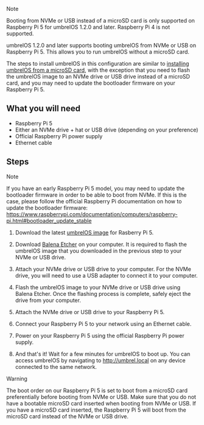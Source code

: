> [!NOTE]
> Booting from NVMe or USB instead of a microSD card is only supported on Raspberry Pi 5 for umbrelOS 1.2.0 and later. Raspberry Pi 4 is not supported.

umbrelOS 1.2.0 and later supports booting umbrelOS from NVMe or USB on Raspberry Pi 5. This allows you to run umbrelOS without a microSD card.

The steps to install umbrelOS in this configuration are similar to [installing umbrelOS from a microSD card](https://umbrel.com/umbrelos#install), with the exception that you need to flash the umbrelOS image to an NVMe drive or USB drive instead of a microSD card, and you may need to update the bootloader firmware on your Raspberry Pi 5.

## What you will need
- Raspberry Pi 5
- Either an NVMe drive + hat or USB drive (depending on your preference)
- Official Raspberry Pi power supply
- Ethernet cable

## Steps
> [!NOTE]
> If you have an early Raspberry Pi 5 model, you may need to update the bootloader firmware in order to be able to boot from NVMe. If this is the case, please follow the official Raspberry Pi documentation on how to update the bootloader firmware: https://www.raspberrypi.com/documentation/computers/raspberry-pi.html#bootloader_update_stable

1. Download the latest [umbrelOS image](https://download.umbrel.com/release/1.2.0-beta.1/umbrelos-pi5.img.zip) for Rasberry Pi 5.

2. Download [Balena Etcher](https://etcher.balena.io/) on your computer. It is required to flash the umbrelOS image that you downloaded in the previous step to your NVMe or USB drive.

3. Attach your NVMe drive or USB drive to your computer. For the NVMe drive, you will need to use a USB adapter to connect it to your computer.

4. Flash the umbrelOS image to your NVMe drive or USB drive using Balena Etcher. Once the flashing process is complete, safely eject the drive from your computer.

5. Attach the NVMe drive or USB drive to your Raspberry Pi 5.

6. Connect your Raspberry Pi 5 to your network using an Ethernet cable.

7. Power on your Raspberry Pi 5 using the official Raspberry Pi power supply.

8. And that's it! Wait for a few minutes for umbrelOS to boot up. You can access umbrelOS by navigating to http://umbrel.local on any device connected to the same network.

> [!WARNING]
> The boot order on our Raspberry Pi 5 is set to boot from a microSD card preferentially before booting from NVMe or USB. Make sure that you do not have a bootable microSD card inserted when booting from NVMe or USB. If you have a microSD card inserted, the Raspberry Pi 5 will boot from the microSD card instead of the NVMe or USB drive.